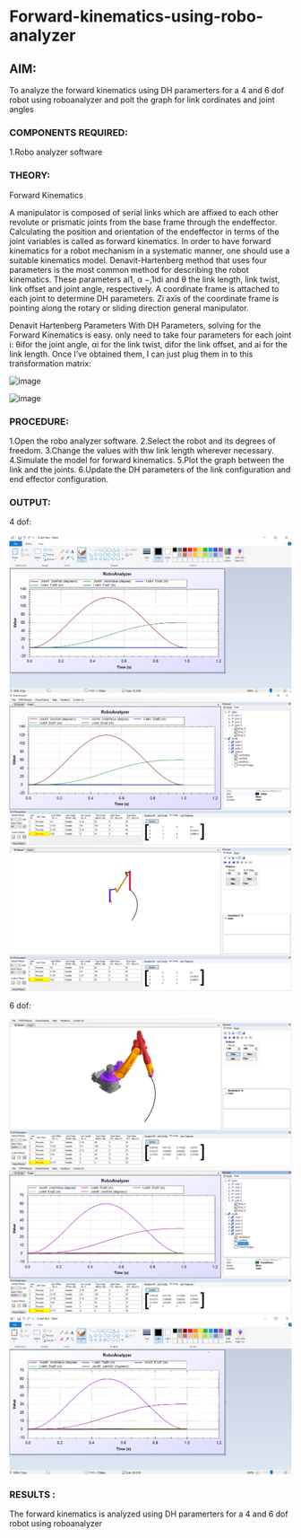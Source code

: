 # Forward-kinematics-using-robo-analyzer

## AIM: 
To analyze the forward kinematics using DH paramerters for a 4 and 6 dof robot using roboanalyzer and polt the graph for link cordinates and joint angles
### COMPONENTS REQUIRED:
1.Robo analyzer software  


### THEORY: 
  
Forward Kinematics

A manipulator is composed of serial links which are affixed to each other revolute or prismatic joints from the base frame through the endeffector. 
Calculating the position and orientation of the endeffector in terms of the joint variables is called as forward kinematics. 
In order to have forward kinematics for a robot mechanism in a systematic manner, one should use a suitable kinematics model. 
Denavit-Hartenberg method that uses four parameters is the most common method for describing the robot kinematics. 
These parameters ai1, α −,1idi and θ the link length, link twist, link offset and joint angle, respectively. 
A coordinate frame is attached to each joint to determine DH parameters. Zi axis of the coordinate frame is pointing along the rotary or sliding direction general manipulator.

Denavit Hartenberg Parameters
With DH Parameters, solving for the Forward Kinematics is easy.  only need to take four parameters for each joint 
i: θifor the joint angle, 
αi for the link twist, 
difor the link offset, and 
ai for the link length. Once I’ve obtained them, I can just plug them in to this transformation matrix:


![image](https://user-images.githubusercontent.com/36288975/170172719-ed7befc9-2894-4344-bfd5-be831bb05308.png)

 ![image](https://user-images.githubusercontent.com/36288975/170172766-b8aeb788-7fd7-4de7-b340-f04656707ebd.png)

 

### PROCEDURE:
1.Open the robo analyzer software.
2.Select the robot and its degrees of freedom.
3.Change the values with thw link length wherever necessary.
4.Simulate the model for forward kinematics.
5.Plot the graph between the link and the joints.
6.Update the DH parameters of the link configuration and end effector configuration.





### OUTPUT:
  4 dof:

![output](./fkin%20dof4.PNG) 
![output](./4%20dof%20graph%201.PNG)
![output](./4%20dof%20fkin1.PNG)

  6 dof:

![output](./6%20dof%20fkin.PNG)
![output](./6%20dof%20graph.PNG)
![output](./fkin%20dof%206.PNG)
 
 ### RESULTS :
  The forward kinematics is analyzed using DH paramerters for a 4 and 6 dof robot using roboanalyzer  
